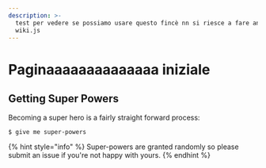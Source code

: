 ```yaml
---
description: >-
  test per vedere se possiamo usare questo fincè nn si riesce a fare andare
  wiki.js
---
```


# Paginaaaaaaaaaaaaaa iniziale

## Getting Super Powers

Becoming a super hero is a fairly straight forward process:

```
$ give me super-powers
```

{% hint style="info" %}
 Super-powers are granted randomly so please submit an issue if you're not happy with yours.
{% endhint %}



